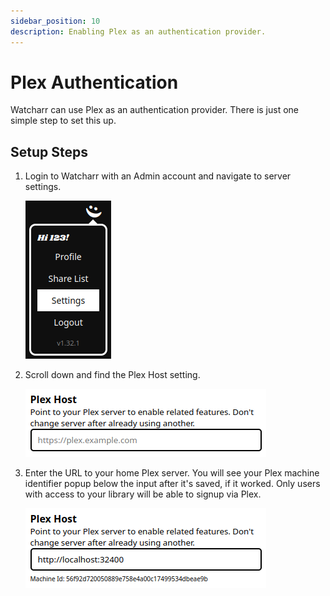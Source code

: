 ```yaml
---
sidebar_position: 10
description: Enabling Plex as an authentication provider.
---
```


# Plex Authentication

Watcharr can use Plex as an authentication provider. There is just one simple step to set this up.

## Setup Steps

1. Login to Watcharr with an Admin account and navigate to server settings.

   ![Navigating to server settings in Watcharr](./img/watcharr-settings-dropdown.png)

2. Scroll down and find the Plex Host setting.

   ![Plex host setting input](./img/watcharr-plex-host-setting.png)

3. Enter the URL to your home Plex server.
   You will see your Plex machine identifier popup below the input after it's saved, if it worked.
   Only users with access to your library will be able to signup via Plex.

   ![Entering home Plex server URL into input](./img/watcharr-plex-host-setting-filled.png)
